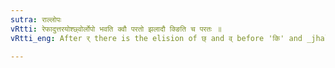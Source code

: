 ```yaml
---
sutra: राल्लोपः
vRtti: रेफादुत्तरयोश्छ्वोर्लोपो भवति क्वौ परतो झलादौ क्ङिति च परतः ॥
vRtti_eng: After र् there is the elision of छ् and व् before 'कि' and _jhaladi_ 'कित्' and 'ङित्' affixes.

---
```

